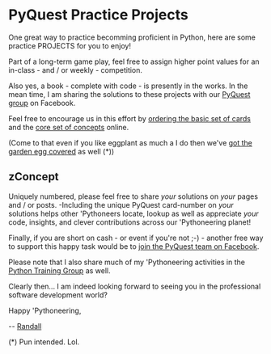 # PyQuest Practice Projects

One great way to practice becomming proficient in Python, here are some practice PROJECTS for you to enjoy!

Part of a long-term game play, feel free to assign higher point values for an in-class - and / or weekly - competition. 

Also yes, a book - complete with code - is presently in the works. In the mean time, I am sharing the solutions to these projects with our [PyQuest group](https://www.facebook.com/PythonVideo) on Facebook.

Feel free to encourage us in this effort by [ordering the basic set of cards](https://www.amazon.com/100-PyQuest-Cards-Randall-Nagy/dp/B0BZF8VHDJ/) and the [core set of concepts](https://www.amazon.com/100-Python-Questions-Concepts-Interview/dp/B0BH97W78F) online.

(Come to that even if you like eggplant as much a I do then we've [got the garden egg covered](https://www.amazon.com/Randalls-Eggplant-Selections-Book-Recipe/dp/B09HVGB8ZF) as well (*))

## zConcept
Uniquely numbered, please feel free to share *_your_* solutions on *_your_* pages and / or posts. -Including the unique PyQuest card-number on *_your_* solutions helps other 'Pythoneers locate, lookup as well as appreciate *_your_* code, insights, and clever contributions across our 'Pythoneering planet!

Finally, if you are short on cash - or event if you're not ;-) - another free way to support this happy task would be to [join the PyQuest team on Facebook](https://www.facebook.com/PythonVideo). 

Please note that I also share much of my 'Pythoneering activities in the [Python Training Group](https://www.facebook.com/groups/nagyspythontraining) as well.

Clearly then... I am indeed looking forward to seeing you in the professional software development world?


Happy 'Pythoneering,

-- [Randall](http://www.soft9000.com)

(*) Pun intended. Lol.

